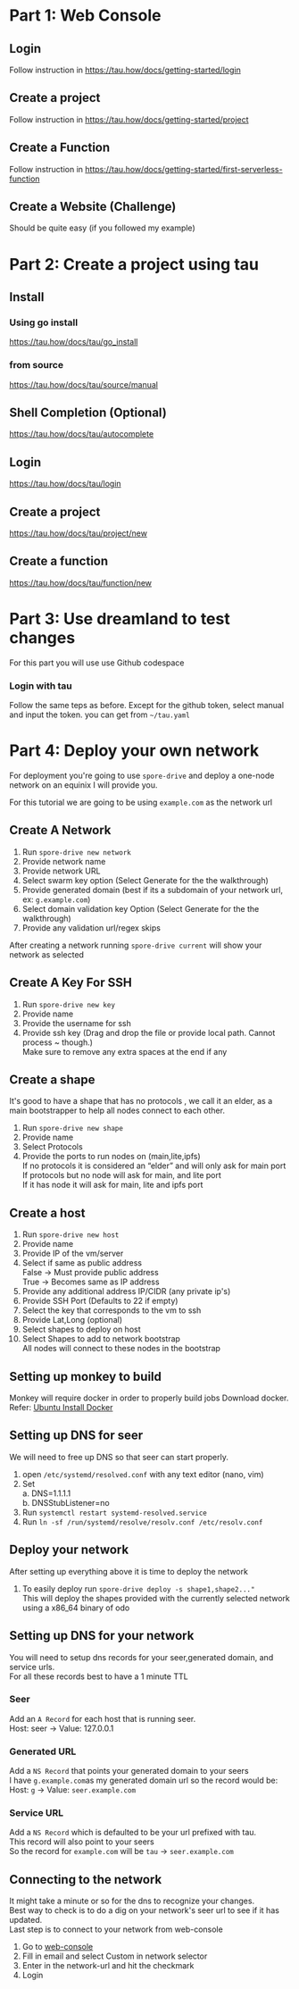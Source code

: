 # Part 1: Web Console
 ## Login
  Follow instruction in https://tau.how/docs/getting-started/login
 ## Create a project
  Follow instruction in https://tau.how/docs/getting-started/project
 ## Create a Function
  Follow instruction in https://tau.how/docs/getting-started/first-serverless-function
 ## Create a Website (Challenge)
  Should be quite easy (if you followed my example)

# Part 2: Create a project using tau
 ## Install
   ### Using go install 
   https://tau.how/docs/tau/go_install
   ### from source
   https://tau.how/docs/tau/source/manual

 ## Shell Completion (Optional)
 https://tau.how/docs/tau/autocomplete


 ## Login
 https://tau.how/docs/tau/login

 ## Create a project
 https://tau.how/docs/tau/project/new


 ## Create a function
 https://tau.how/docs/tau/function/new

# Part 3: Use dreamland to test changes
For this part you will use use Github codespace

### Login with tau
Follow the same teps as before. Except for the github token, select manual and input the token. you can get from `~/tau.yaml`


# Part 4: Deploy your own network
For deployment you're going to use `spore-drive` and deploy a one-node network on an equinix I will provide you.

For this tutorial we are going to be using `example.com` as the network url

## Create A Network
1. Run `spore-drive new network`   
2. Provide network name
3. Provide network URL  
4. Select swarm key option (Select Generate for the the walkthrough)
5. Provide generated domain (best if its a subdomain of your network url, ex: `g.example.com`)
6. Select domain validation key Option (Select Generate for the the walkthrough)
7. Provide any validation url/regex skips

After creating a network running `spore-drive current` will show your network as selected

## Create A Key For SSH
1. Run `spore-drive new key`
2. Provide name
3. Provide the username for ssh
4. Provide ssh key (Drag and drop the file or provide local path. Cannot process ~ though.)   
Make sure to remove any extra spaces at the end if any


## Create a shape
It's good to have a shape that has no protocols , we call it an elder, as a main bootstrapper to help all nodes connect to each other.
1. Run `spore-drive new shape`
2. Provide name
3. Select Protocols
4. Provide the ports to run nodes on (main,lite,ipfs)   
If no protocols it is considered an “elder” and will only ask for main port  
If protocols but no node will ask for main, and lite port  
If it has node it will ask for main, lite and ipfs port



## Create a host
1. Run `spore-drive new host`
2. Provide name
3. Provide IP of the vm/server
4. Select if same as public address   
False -> Must provide public address   
True -> Becomes same as IP address
7. Provide any additional address IP/CIDR (any private ip's)
8. Provide SSH Port (Defaults to 22 if empty)
9. Select the key that corresponds to the vm to ssh
10. Provide Lat,Long (optional)
11. Select shapes to deploy on host
12. Select Shapes to add to network bootstrap  
  All nodes will connect to these nodes in the bootstrap


## Setting up monkey to build
Monkey will require docker in order to properly build jobs
Download docker.  
Refer: [Ubuntu Install Docker](https://docs.docker.com/engine/install/ubuntu/)

## Setting up DNS for seer
We will need to free up DNS so that seer can start properly. 
1. open `/etc/systemd/resolved.conf` with any  text editor (nano, vim)
2. Set  
  a. DNS=1.1.1.1   
  b. DNSStubListener=no
3. Run `systemctl restart systemd-resolved.service`
5. Run `ln -sf /run/systemd/resolve/resolv.conf /etc/resolv.conf`

## Deploy your network
After setting up everything above it is time to deploy the network
1. To easily deploy run `spore-drive deploy -s shape1,shape2..."`   
This will deploy the shapes provided with the currently selected network using a x86_64 binary of odo


## Setting up DNS for your network
You will need to setup dns records for your seer,generated domain, and service urls.   
For all these records best to have a 1 minute TTL

### Seer
Add an `A Record` for each host that is running seer.   
Host: seer -> Value: 127.0.0.1     

### Generated URL
Add a `NS Record` that points your generated domain to your seers    
I have `g.example.com`as my generated domain url so the record would be:    
Host: `g` -> Value: `seer.example.com`

### Service URL
Add a `NS Record` which is defaulted to be your url prefixed with tau.   
This record will also point to your seers   
So the record for `example.com` will be `tau` -> `seer.example.com`

## Connecting to the network
It might take a minute or so for the dns to recognize your changes.   
Best way to check is to do a dig on your network's seer url to see if it has updated.   
Last step is to connect to your network from web-console

1. Go to [web-console](https://console.taubyte.com/login) 
2. Fill in email and select Custom in network selector
3. Enter in the network-url and hit the checkmark
4. Login